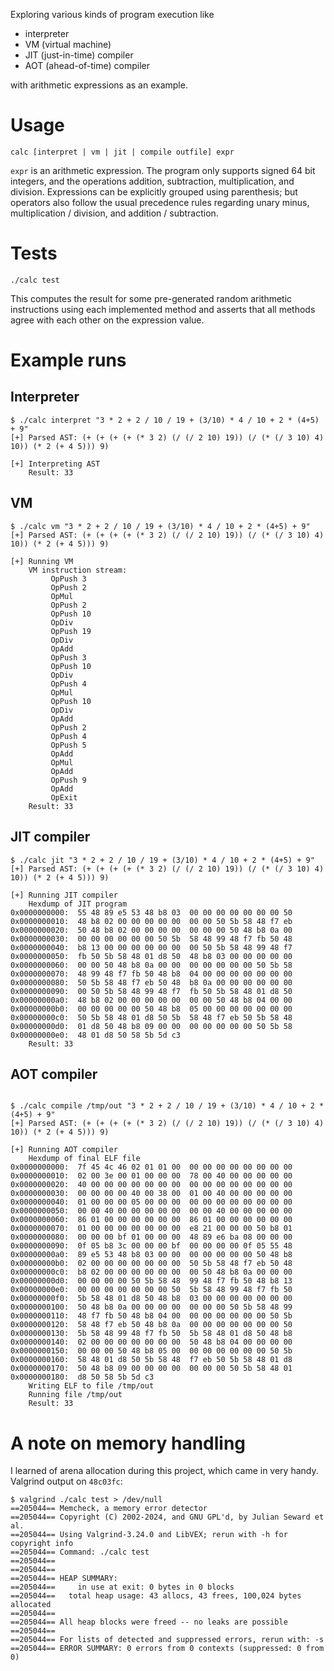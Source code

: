 Exploring various kinds of program execution like

  - interpreter
  - VM (virtual machine)
  - JIT (just-in-time) compiler
  - AOT (ahead-of-time) compiler

with arithmetic expressions as an example.

# Usage

```
calc [interpret | vm | jit | compile outfile] expr
```

`expr` is an arithmetic expression.
The program only supports signed 64 bit integers, and the operations addition, subtraction, multiplication, and division.
Expressions can be explicitly grouped using parenthesis;
but operators also follow the usual precedence rules regarding unary minus, multiplication / division, and addition / subtraction.

# Tests

```
./calc test
```

This computes the result for some pre-generated random arithmetic instructions using each implemented method and asserts that all methods agree with each other on the expression value.

# Example runs

## Interpreter

```
$ ./calc interpret "3 * 2 + 2 / 10 / 19 + (3/10) * 4 / 10 + 2 * (4+5) + 9"
[+] Parsed AST: (+ (+ (+ (+ (* 3 2) (/ (/ 2 10) 19)) (/ (* (/ 3 10) 4) 10)) (* 2 (+ 4 5))) 9)

[+] Interpreting AST
    Result: 33
```

## VM

```
$ ./calc vm "3 * 2 + 2 / 10 / 19 + (3/10) * 4 / 10 + 2 * (4+5) + 9"
[+] Parsed AST: (+ (+ (+ (+ (* 3 2) (/ (/ 2 10) 19)) (/ (* (/ 3 10) 4) 10)) (* 2 (+ 4 5))) 9)

[+] Running VM
    VM instruction stream:
         OpPush 3
         OpPush 2
         OpMul
         OpPush 2
         OpPush 10
         OpDiv
         OpPush 19
         OpDiv
         OpAdd
         OpPush 3
         OpPush 10
         OpDiv
         OpPush 4
         OpMul
         OpPush 10
         OpDiv
         OpAdd
         OpPush 2
         OpPush 4
         OpPush 5
         OpAdd
         OpMul
         OpAdd
         OpPush 9
         OpAdd
         OpExit
    Result: 33
```

## JIT compiler

```
$ ./calc jit "3 * 2 + 2 / 10 / 19 + (3/10) * 4 / 10 + 2 * (4+5) + 9"
[+] Parsed AST: (+ (+ (+ (+ (* 3 2) (/ (/ 2 10) 19)) (/ (* (/ 3 10) 4) 10)) (* 2 (+ 4 5))) 9)

[+] Running JIT compiler
    Hexdump of JIT program
0x0000000000:  55 48 89 e5 53 48 b8 03  00 00 00 00 00 00 00 50
0x0000000010:  48 b8 02 00 00 00 00 00  00 00 50 5b 58 48 f7 eb
0x0000000020:  50 48 b8 02 00 00 00 00  00 00 00 50 48 b8 0a 00
0x0000000030:  00 00 00 00 00 00 50 5b  58 48 99 48 f7 fb 50 48
0x0000000040:  b8 13 00 00 00 00 00 00  00 50 5b 58 48 99 48 f7
0x0000000050:  fb 50 5b 58 48 01 d8 50  48 b8 03 00 00 00 00 00
0x0000000060:  00 00 50 48 b8 0a 00 00  00 00 00 00 00 50 5b 58
0x0000000070:  48 99 48 f7 fb 50 48 b8  04 00 00 00 00 00 00 00
0x0000000080:  50 5b 58 48 f7 eb 50 48  b8 0a 00 00 00 00 00 00
0x0000000090:  00 50 5b 58 48 99 48 f7  fb 50 5b 58 48 01 d8 50
0x00000000a0:  48 b8 02 00 00 00 00 00  00 00 50 48 b8 04 00 00
0x00000000b0:  00 00 00 00 00 50 48 b8  05 00 00 00 00 00 00 00
0x00000000c0:  50 5b 58 48 01 d8 50 5b  58 48 f7 eb 50 5b 58 48
0x00000000d0:  01 d8 50 48 b8 09 00 00  00 00 00 00 00 50 5b 58
0x00000000e0:  48 01 d8 50 58 5b 5d c3
    Result: 33
```

## AOT compiler

```

$ ./calc compile /tmp/out "3 * 2 + 2 / 10 / 19 + (3/10) * 4 / 10 + 2 * (4+5) + 9"
[+] Parsed AST: (+ (+ (+ (+ (* 3 2) (/ (/ 2 10) 19)) (/ (* (/ 3 10) 4) 10)) (* 2 (+ 4 5))) 9)

[+] Running AOT compiler
    Hexdump of final ELF file
0x0000000000:  7f 45 4c 46 02 01 01 00  00 00 00 00 00 00 00 00
0x0000000010:  02 00 3e 00 01 00 00 00  78 00 40 00 00 00 00 00
0x0000000020:  40 00 00 00 00 00 00 00  00 00 00 00 00 00 00 00
0x0000000030:  00 00 00 00 40 00 38 00  01 00 40 00 00 00 00 00
0x0000000040:  01 00 00 00 05 00 00 00  00 00 00 00 00 00 00 00
0x0000000050:  00 00 40 00 00 00 00 00  00 00 40 00 00 00 00 00
0x0000000060:  86 01 00 00 00 00 00 00  86 01 00 00 00 00 00 00
0x0000000070:  01 00 00 00 00 00 00 00  e8 21 00 00 00 50 b8 01
0x0000000080:  00 00 00 bf 01 00 00 00  48 89 e6 ba 08 00 00 00
0x0000000090:  0f 05 b8 3c 00 00 00 bf  00 00 00 00 0f 05 55 48
0x00000000a0:  89 e5 53 48 b8 03 00 00  00 00 00 00 00 50 48 b8
0x00000000b0:  02 00 00 00 00 00 00 00  50 5b 58 48 f7 eb 50 48
0x00000000c0:  b8 02 00 00 00 00 00 00  00 50 48 b8 0a 00 00 00
0x00000000d0:  00 00 00 00 50 5b 58 48  99 48 f7 fb 50 48 b8 13
0x00000000e0:  00 00 00 00 00 00 00 50  5b 58 48 99 48 f7 fb 50
0x00000000f0:  5b 58 48 01 d8 50 48 b8  03 00 00 00 00 00 00 00
0x0000000100:  50 48 b8 0a 00 00 00 00  00 00 00 50 5b 58 48 99
0x0000000110:  48 f7 fb 50 48 b8 04 00  00 00 00 00 00 00 50 5b
0x0000000120:  58 48 f7 eb 50 48 b8 0a  00 00 00 00 00 00 00 50
0x0000000130:  5b 58 48 99 48 f7 fb 50  5b 58 48 01 d8 50 48 b8
0x0000000140:  02 00 00 00 00 00 00 00  50 48 b8 04 00 00 00 00
0x0000000150:  00 00 00 50 48 b8 05 00  00 00 00 00 00 00 50 5b
0x0000000160:  58 48 01 d8 50 5b 58 48  f7 eb 50 5b 58 48 01 d8
0x0000000170:  50 48 b8 09 00 00 00 00  00 00 00 50 5b 58 48 01
0x0000000180:  d8 50 58 5b 5d c3
    Writing ELF to file /tmp/out
    Running file /tmp/out
    Result: 33
```

# A note on memory handling

I learned of arena allocation during this project, which came in very handy.
Valgrind output on `48c03fc`:


```
$ valgrind ./calc test > /dev/null
==205044== Memcheck, a memory error detector
==205044== Copyright (C) 2002-2024, and GNU GPL'd, by Julian Seward et al.
==205044== Using Valgrind-3.24.0 and LibVEX; rerun with -h for copyright info
==205044== Command: ./calc test
==205044==
==205044==
==205044== HEAP SUMMARY:
==205044==     in use at exit: 0 bytes in 0 blocks
==205044==   total heap usage: 43 allocs, 43 frees, 100,024 bytes allocated
==205044==
==205044== All heap blocks were freed -- no leaks are possible
==205044==
==205044== For lists of detected and suppressed errors, rerun with: -s
==205044== ERROR SUMMARY: 0 errors from 0 contexts (suppressed: 0 from 0)
```
